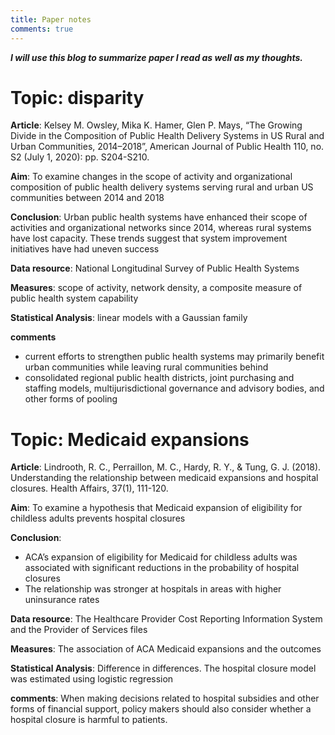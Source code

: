 ```yaml
---
title: Paper notes
comments: true
---
```


***I will use this blog to summarize paper I read as well as my thoughts.***


# Topic: disparity

**Article**: Kelsey M. Owsley, Mika K. Hamer, Glen P. Mays, “The Growing Divide in the Composition of Public Health Delivery Systems in US Rural and Urban Communities, 2014–2018”, American Journal of Public Health 110, no. S2 (July 1, 2020): pp. S204-S210.

**Aim**: To examine changes in the scope of activity and organizational composition of public health delivery systems serving rural and urban US communities between 2014 and 2018

**Conclusion**:
Urban public health systems have enhanced their scope of activities and organizational networks since 2014, whereas rural systems have lost capacity. These trends suggest that system improvement initiatives have had uneven success

**Data resource**: National Longitudinal Survey of Public Health Systems

**Measures**: scope of activity, network density, a composite measure of public health system capability

**Statistical Analysis**: linear models with a Gaussian family

**comments**
* current efforts to strengthen public health systems may primarily benefit urban communities while leaving rural communities behind
*	consolidated regional public health districts, joint purchasing and staffing models, multijurisdictional governance and advisory bodies, and other forms of pooling

# Topic: Medicaid expansions

**Article**: Lindrooth, R. C., Perraillon, M. C., Hardy, R. Y., & Tung, G. J. (2018). Understanding the relationship between medicaid expansions and hospital closures. Health Affairs, 37(1), 111-120.

**Aim**: To examine a hypothesis that Medicaid expansion of eligibility for childless adults prevents hospital closures

**Conclusion**:
*	ACA’s expansion of eligibility for Medicaid for childless adults was associated with significant reductions in the probability of hospital closures
*	The relationship was stronger at hospitals in areas with higher uninsurance rates


**Data resource**: The Healthcare Provider Cost Reporting Information System and the Provider of Services files

**Measures**: The association of ACA Medicaid expansions and the outcomes

**Statistical Analysis**: Difference in differences.
The hospital closure model was estimated using logistic regression


**comments**:	When making decisions related to hospital subsidies and other forms of financial support, policy makers should also consider whether a hospital closure is harmful to patients. 

